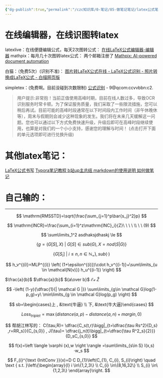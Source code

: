 ```yaml
---
{"dg-publish":true,"permalink":"/czc知识库/0-笔记/85-做笔记笔记/latex公式笔记 （在线公式编辑器收藏）/","dgPassFrontmatter":true,"created":"2024-06-18T17:45:22.292+08:00","updated":"2024-12-08T11:32:21.433+08:00"}
---
```




# 在线编辑器，在线识图转latex
latexlive：在线便捷编辑公式，每天2次图转公式：
	[在线LaTeX公式编辑器-编辑器](https://www.latexlive.com/)
mathpix：每月几十次图转latex公式：
	两个邮箱注册了
	[Mathpix: AI-powered document automation](https://mathpix.com/)

白猫：（免费5次）(识别不准)：
[图片转LaTeX公式在线 - LaTeX公式识别 - 照片转换成LaTeX公式 - 白描网页版](https://web.baimiaoapp.com/image-to-latex)

simpletex：(免费啊。目前没碰到次数限制)
	[公式识别](https://simpletex.cn/ai/latex_ocr)
	- 9@qcom:ccvvbbn:c2.
>用户提示:非常抱！当前正值使用高峰时期，目前在线人数过多，导致OCR识别服务时常卡顿。为了保证服务质量，我们采取了一些限流措施，您可以稍后再试。目前可能的高峰时段通常在以下时间段内工作时间（非午休晚休等），周末与假期则会减少这种现象的发生。我们将在未来几天缓解这一问题。您也可以通过以下方式免费快速升级，升级后即可在高峰时段继续使用，也算是对我们的一个小小支持，感谢您的理解与时间！ (点击打开下面的单元选项即可进行兑换升级)

# 其他latex笔记：
[LaTeX公式书写](LaTeX公式书写.md)
[Typora笔记教程 b站up主总结 markdown的使用说明 如何做笔记 ](Typora笔记教程%20b站up主总结%20markdown的使用说明%20如何做笔记%20.md)


# 自己输的：
***

$$
\mathrm{RMSSTD}=\sqrt{\frac{\sum_{j=1}^p\bar{s_j}^2}p}
$$

$$
\mathrm{INCR}=\frac{\sum_{i=1}^z\mathrm{INC}_i}{Z}\ \ \ \ \\ \ \ (9)
$$

$$
\sum\limits_1^2 asdhaksjdhaskj \le
$$

$$
\{ g=(G[S],X) \  | \  G[S] \in sub(G),X=nod(S|G) \}
$$

$$
\{G[S_i]\ |\ i\leqslant n,n\in \mathbb{N}_+\},sub(\cdot)
$$

$$
h_v^{(i)}=MLP^{(i)} \left( (1+\epsilon^{(i)})\cdot h_v^{(i-1)}+\sum\limits_{u \in \mathcal{N(v)}} h_u^{(i-1)} \right)
$$

$\frac{a}{b}$ $\dfrac{a}{b}$  ${a\over b}$ $\mathcal E \mathcal e$  $\hat{Z}$ 

$$
-\left( (1-y){\dfrac{1}{| \mathcal G |}} \sum\limits_{g\in \mathcal G}log(1-p_g)+y\ \min\limits_{g \in \mathcal G}log(p_g)  \right)
$$

$$
sb=\begin{cases}上 , &\text{牛逼} \\ 下, &\text{牛大逼}\end{cases}
$$

$$
Loss_{triplet}=\max (distance(a,p)-distance(a,n)+margin,0)
$$



$$
帮胡江林写的：
C(\tau,R)=
\dfrac{C_s(t,r)\bigg|_{t=\dfrac{\tau Rs^2}{D_s} ,r=RR_s}}{C_{s,0}}
,
J(\tau)=
\dfrac{j_n(t)\bigg|_{t=\dfrac{\tau R^2_s}{2}}}{D_sC_{s,0}}
$$


$$
f(x)=\left \langle \varphi (x),w \right \rangle =\sum\limits_{s\in S} I(x,s) ·w_s
$$


$$
F_{i}^{\text {InitConv }}(x)=D C D_{1}\left(C_{1}, C_{i}, S_{i}\right) \quad \text { s.t. }\left\{\begin{array}{l}
i \in\{1,2,3\} \\
C_{i} \in\{8,16,32\} \\
S_{i} \in\{1,2,3\}
\end{array}\right.
$$

